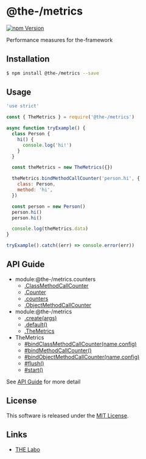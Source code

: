 @the-/metrics
==========

<!---
This file is generated by @the-/templates. Do not update manually.
--->

<!-- Badge Start -->
<a name="badges"></a>

[![npm Version][bd_npm_shield_url]][bd_npm_url]

[bd_repo_url]: https://github.com/the-labo/the
[bd_npm_url]: http://www.npmjs.org/package/@the-/metrics
[bd_npm_shield_url]: http://img.shields.io/npm/v/@the-/metrics.svg?style=flat

<!-- Badge End -->


<!-- Description Start -->
<a name="description"></a>

Performance measures for the-framework

<!-- Description End -->


<!-- Overview Start -->
<a name="overview"></a>




<!-- Overview End -->


<!-- Sections Start -->
<a name="sections"></a>

<!-- Section from "doc/readme/01.Installation.md.hbs" Start -->

<a name="section-doc-readme-01-installation-md"></a>

Installation
-----

```bash
$ npm install @the-/metrics --save
```


<!-- Section from "doc/readme/01.Installation.md.hbs" End -->

<!-- Section from "doc/readme/02.Usage.md.hbs" Start -->

<a name="section-doc-readme-02-usage-md"></a>

Usage
---------

```javascript
'use strict'

const { TheMetrics } = require('@the-/metrics')

async function tryExample() {
  class Person {
    hi() {
      console.log('hi!')
    }
  }

  const theMetrics = new TheMetrics({})

  theMetrics.bindMethodCallCounter('person.hi', {
    class: Person,
    method: 'hi',
  })

  const person = new Person()
  person.hi()
  person.hi()

  console.log(theMetrics.data)
}

tryExample().catch((err) => console.error(err))

```


<!-- Section from "doc/readme/02.Usage.md.hbs" End -->


<!-- Sections Start -->

<a name="api"></a>

## API Guide


- module:@the-/metrics.counters
  - [.ClassMethodCallCounter](./doc/api/api.md#module_@the-/metrics.counters.ClassMethodCallCounter)
  - [.Counter](./doc/api/api.md#module_@the-/metrics.counters.Counter)
  - [.counters](./doc/api/api.md#module_@the-/metrics.counters.counters)
  - [.ObjectMethodCallCounter](./doc/api/api.md#module_@the-/metrics.counters.ObjectMethodCallCounter)
- module:@the-/metrics
  - [.create(args)](./doc/api/api.md#module_@the-/metrics.create)
  - [.default()](./doc/api/api.md#module_@the-/metrics.default)
  - [.TheMetrics](./doc/api/api.md#module_@the-/metrics.TheMetrics)
- TheMetrics
  - [#bindClassMethodCallCounter(name,config)](./doc/api/api.md#TheMetrics#bindClassMethodCallCounter)
  - [#bindMethodCallCounter()](./doc/api/api.md#TheMetrics#bindMethodCallCounter)
  - [#bindObjectMethodCallCounter(name,config)](./doc/api/api.md#TheMetrics#bindObjectMethodCallCounter)
  - [#flush()](./doc/api/api.md#TheMetrics#flush)
  - [#start()](./doc/api/api.md#TheMetrics#start)

See [API Guide](./doc/api/api.md) for more detail


<!-- LICENSE Start -->
<a name="license"></a>

License
-------
This software is released under the [MIT License](https://github.com/the-labo/the/blob/master/LICENSE).

<!-- LICENSE End -->


<!-- Links Start -->
<a name="links"></a>

Links
------

+ [THE Labo][the_labo_url]

[the_labo_url]: https://github.com/the-labo

<!-- Links End -->
